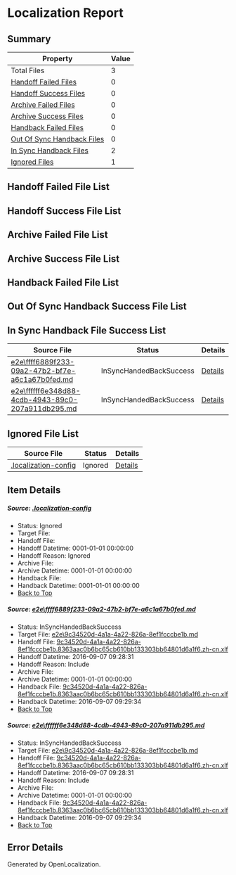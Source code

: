 # <a name='report-top'></a> Localization Report

## Summary
 Property | Value 
 -------- | ----- 
 Total Files | 3
[ Handoff Failed Files ](#handoff-failed-list)| 0
[ Handoff Success Files ](#handoff-success-list)| 0
[ Archive Failed Files ](#archive-failed-list)| 0
[ Archive Success Files ](#archive-success-list)| 0
[ Handback Failed Files ](#handback-failed-list)| 0
[ Out Of Sync Handback Files ](#outofsync-handback-success-list)| 0
[ In Sync Handback Files ](#insync-handback-success-list)| 2
[ Ignored Files ](#ignored-list)| 1

## <a name='handoff-failed-list'></a> Handoff Failed File List

## <a name='handoff-success-list'></a> Handoff Success File List

## <a name='archive-failed-list'></a> Archive Failed File List

## <a name='archive-success-list'></a> Archive Success File List

## <a name='handback-failed-list'></a> Handback Failed File List

## <a name='outofsync-handback-success-list'></a> Out Of Sync Handback Success File List

## <a name='insync-handback-success-list'></a> In Sync Handback File Success List
 Source File | Status | Details 
 ----------- | ------ | ------- 
 [e2e\ffff6889f233-09a2-47b2-bf7e-a6c1a67b0fed.md](https://github.com/OpenLocalizationTestOrg/ol-test0/blob/2d7299123dd39cc56517060d7bfa89660424e299/e2e/ffff6889f233-09a2-47b2-bf7e-a6c1a67b0fed.md) | InSyncHandedBackSuccess | [Details](#00e695ea275f78e518528d2f2eee83051573bf6a1)
 [e2e\ffffff6e348d88-4cdb-4943-89c0-207a911db295.md](https://github.com/OpenLocalizationTestOrg/ol-test0/blob/1e3dec3463c865eeb9a5fc7fdd5a13069f6278f0/e2e/ffffff6e348d88-4cdb-4943-89c0-207a911db295.md) | InSyncHandedBackSuccess | [Details](#00e695ea275f78e518528d2f2eee83051573bf6a2)

## <a name='ignored-list'></a> Ignored File List
 Source File | Status | Details 
 ----------- | ------ | ------- 
 [.localization-config](https://github.com/OpenLocalizationTestOrg/ol-test0/blob/1e3dec3463c865eeb9a5fc7fdd5a13069f6278f0/.localization-config) | Ignored | [Details](#c268a05ecaa7ec85942ed632c29928ee5bd6da8d0)

## Item Details
##### <a name='c268a05ecaa7ec85942ed632c29928ee5bd6da8d0'></a> Source: [.localization-config](https://github.com/OpenLocalizationTestOrg/ol-test0/blob/1e3dec3463c865eeb9a5fc7fdd5a13069f6278f0/.localization-config)
* Status: Ignored
* Target File: 
* Handoff File: 
* Handoff Datetime: 0001-01-01 00:00:00
* Handoff Reason: Ignored
* Archive File: 
* Archive Datetime: 0001-01-01 00:00:00
* Handback File: 
* Handback Datetime: 0001-01-01 00:00:00
* [Back to Top](#report-top)

##### <a name='00e695ea275f78e518528d2f2eee83051573bf6a1'></a> Source: [e2e\ffff6889f233-09a2-47b2-bf7e-a6c1a67b0fed.md](https://github.com/OpenLocalizationTestOrg/ol-test0/blob/2d7299123dd39cc56517060d7bfa89660424e299/e2e/ffff6889f233-09a2-47b2-bf7e-a6c1a67b0fed.md)
* Status: InSyncHandedBackSuccess
* Target File: [e2e\9c34520d-4a1a-4a22-826a-8ef1fcccbe1b.md](https://github.com/OpenLocalizationTestOrg/ol-test0-zhcn/blob/4519f6483a40bffd937f8e14f4f51c3a9c1cb125/e2e/9c34520d-4a1a-4a22-826a-8ef1fcccbe1b.md)
* Handoff File: [9c34520d-4a1a-4a22-826a-8ef1fcccbe1b.8363aac0b6bc65cb610bb133303bb64801d6a1f6.zh-cn.xlf](https://github.com/OpenLocalizationTestOrg/ol-test0-handoff/blob/4339f1f7c8bfa96fb895f9af09acffa719f04265/ol-handoff/OpenLocalizationTestOrg/ol-test0-zhcn/yuwzho/ht/9c34520d-4a1a-4a22-826a-8ef1fcccbe1b.8363aac0b6bc65cb610bb133303bb64801d6a1f6.zh-cn.xlf)
* Handoff Datetime: 2016-09-07 09:28:31
* Handoff Reason: Include
* Archive File: 
* Archive Datetime: 0001-01-01 00:00:00
* Handback File: [9c34520d-4a1a-4a22-826a-8ef1fcccbe1b.8363aac0b6bc65cb610bb133303bb64801d6a1f6.zh-cn.xlf](https://github.com/OpenLocalizationTestOrg/ol-test0-handback/blob/9fed636b369d88650e3836b728aac148bc363a38/ol-handback/OpenLocalizationTestOrg/ol-test0-zhcn/yuwzho/ht/9c34520d-4a1a-4a22-826a-8ef1fcccbe1b.8363aac0b6bc65cb610bb133303bb64801d6a1f6.zh-cn.xlf)
* Handback Datetime: 2016-09-07 09:29:34
* [Back to Top](#report-top)

##### <a name='00e695ea275f78e518528d2f2eee83051573bf6a2'></a> Source: [e2e\ffffff6e348d88-4cdb-4943-89c0-207a911db295.md](https://github.com/OpenLocalizationTestOrg/ol-test0/blob/1e3dec3463c865eeb9a5fc7fdd5a13069f6278f0/e2e/ffffff6e348d88-4cdb-4943-89c0-207a911db295.md)
* Status: InSyncHandedBackSuccess
* Target File: [e2e\9c34520d-4a1a-4a22-826a-8ef1fcccbe1b.md](https://github.com/OpenLocalizationTestOrg/ol-test0-zhcn/blob/4519f6483a40bffd937f8e14f4f51c3a9c1cb125/e2e/9c34520d-4a1a-4a22-826a-8ef1fcccbe1b.md)
* Handoff File: [9c34520d-4a1a-4a22-826a-8ef1fcccbe1b.8363aac0b6bc65cb610bb133303bb64801d6a1f6.zh-cn.xlf](https://github.com/OpenLocalizationTestOrg/ol-test0-handoff/blob/4339f1f7c8bfa96fb895f9af09acffa719f04265/ol-handoff/OpenLocalizationTestOrg/ol-test0-zhcn/yuwzho/ht/9c34520d-4a1a-4a22-826a-8ef1fcccbe1b.8363aac0b6bc65cb610bb133303bb64801d6a1f6.zh-cn.xlf)
* Handoff Datetime: 2016-09-07 09:28:31
* Handoff Reason: Include
* Archive File: 
* Archive Datetime: 0001-01-01 00:00:00
* Handback File: [9c34520d-4a1a-4a22-826a-8ef1fcccbe1b.8363aac0b6bc65cb610bb133303bb64801d6a1f6.zh-cn.xlf](https://github.com/OpenLocalizationTestOrg/ol-test0-handback/blob/9fed636b369d88650e3836b728aac148bc363a38/ol-handback/OpenLocalizationTestOrg/ol-test0-zhcn/yuwzho/ht/9c34520d-4a1a-4a22-826a-8ef1fcccbe1b.8363aac0b6bc65cb610bb133303bb64801d6a1f6.zh-cn.xlf)
* Handback Datetime: 2016-09-07 09:29:34
* [Back to Top](#report-top)


## Error Details

Generated by OpenLocalization.
